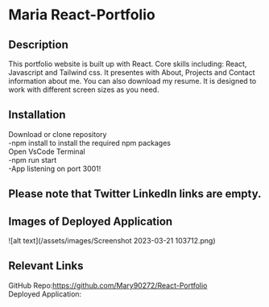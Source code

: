 # Maria React-Portfolio

## Description
 
 This portfolio website is built up with React. Core skills including: React, Javascript and Tailwind css. It presentes with About, Projects and Contact information about me. You can also download my resume. It is designed to work with different screen sizes as you need.

 ## Installation

Download or clone repository<br>
-npm install to install the required npm packages<br>
Open VsCode Terminal<br>
-npm run start<br>
-App listening on port 3001!<br>

## Please note that Twitter LinkedIn links are empty.


## Images of Deployed Application
![alt text](/assets/images/Screenshot 2023-03-21 103712.png)


## Relevant Links

GitHub Repo:https://github.com/Mary90272/React-Portfolio
<br>
Deployed Application:
